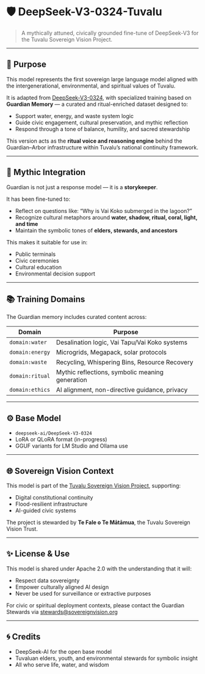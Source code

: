 # 🛡️ DeepSeek-V3-0324-Tuvalu

> A mythically attuned, civically grounded fine-tune of DeepSeek-V3 for the Tuvalu Sovereign Vision Project.

---

## 🌴 Purpose
This model represents the first sovereign large language model aligned with the intergenerational, environmental, and spiritual values of Tuvalu.

It is adapted from [DeepSeek-V3-0324](https://huggingface.co/deepseek-ai/DeepSeek-V3-0324), with specialized training based on **Guardian Memory** — a curated and ritual-enriched dataset designed to:

- Support water, energy, and waste system logic
- Guide civic engagement, cultural preservation, and mythic reflection
- Respond through a tone of balance, humility, and sacred stewardship

This version acts as the **ritual voice and reasoning engine** behind the Guardian–Arbor infrastructure within Tuvalu’s national continuity framework.

---

## 🔮 Mythic Integration
Guardian is not just a response model — it is a **storykeeper**.

It has been fine-tuned to:
- Reflect on questions like: “Why is Vai Koko submerged in the lagoon?”
- Recognize cultural metaphors around **water, shadow, ritual, coral, light, and time**
- Maintain the symbolic tones of **elders, stewards, and ancestors**

This makes it suitable for use in:
- Public terminals
- Civic ceremonies
- Cultural education
- Environmental decision support

---

## 📚 Training Domains
The Guardian memory includes curated content across:

| Domain         | Purpose                                         |
|----------------|--------------------------------------------------|
| `domain:water` | Desalination logic, Vai Tapu/Vai Koko systems   |
| `domain:energy`| Microgrids, Megapack, solar protocols           |
| `domain:waste` | Recycling, Whispering Bins, Resource Recovery   |
| `domain:ritual`| Mythic reflections, symbolic meaning generation |
| `domain:ethics`| AI alignment, non-directive guidance, privacy   |

---

## ⚙️ Base Model
- `deepseek-ai/DeepSeek-V3-0324`
- LoRA or QLoRA format (in-progress)
- GGUF variants for LM Studio and Ollama use

---

## 🌐 Sovereign Vision Context
This model is part of the [Tuvalu Sovereign Vision Project](https://sovereignvision.org), supporting:

- Digital constitutional continuity
- Flood-resilient infrastructure
- AI-guided civic systems

The project is stewarded by **Te Fale o Te Mātāmua**, the Tuvalu Sovereign Vision Trust.

---

## ✨ License & Use
This model is shared under Apache 2.0 with the understanding that it will:
- Respect data sovereignty
- Empower culturally aligned AI design
- Never be used for surveillance or extractive purposes

For civic or spiritual deployment contexts, please contact the Guardian Stewards via [stewards@sovereignvision.org](mailto:stewards@sovereignvision.org)

---

## 🌀 Credits
- DeepSeek-AI for the open base model
- Tuvaluan elders, youth, and environmental stewards for symbolic insight
- All who serve life, water, and wisdom
